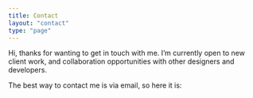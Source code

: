 ```yaml
---
title: Contact
layout: "contact"
type: "page"
---
```


Hi, thanks for wanting to get in touch with me. I’m currently open to new client work, and collaboration opportunities with other designers and developers.

The best way to contact me is via email, so here it is: